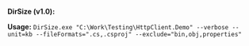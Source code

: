 **DirSize (v1.0):**

**Usage:** `DirSize.exe "C:\Work\Testing\HttpClient.Demo" --verbose --unit=kb --fileFormats=".cs,.csproj" --exclude="bin,obj,properties"`

